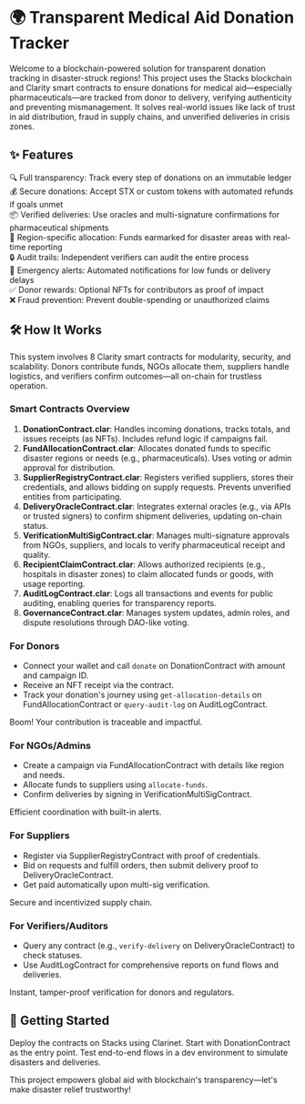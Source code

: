 # 🌍 Transparent Medical Aid Donation Tracker

Welcome to a blockchain-powered solution for transparent donation tracking in disaster-struck regions! This project uses the Stacks blockchain and Clarity smart contracts to ensure donations for medical aid—especially pharmaceuticals—are tracked from donor to delivery, verifying authenticity and preventing mismanagement. It solves real-world issues like lack of trust in aid distribution, fraud in supply chains, and unverified deliveries in crisis zones.

## ✨ Features

🔍 Full transparency: Track every step of donations on an immutable ledger  
💰 Secure donations: Accept STX or custom tokens with automated refunds if goals unmet  
📦 Verified deliveries: Use oracles and multi-signature confirmations for pharmaceutical shipments  
🏥 Region-specific allocation: Funds earmarked for disaster areas with real-time reporting  
🔒 Audit trails: Independent verifiers can audit the entire process  
🚨 Emergency alerts: Automated notifications for low funds or delivery delays  
✅ Donor rewards: Optional NFTs for contributors as proof of impact  
❌ Fraud prevention: Prevent double-spending or unauthorized claims

## 🛠 How It Works

This system involves 8 Clarity smart contracts for modularity, security, and scalability. Donors contribute funds, NGOs allocate them, suppliers handle logistics, and verifiers confirm outcomes—all on-chain for trustless operation.

### Smart Contracts Overview

1. **DonationContract.clar**: Handles incoming donations, tracks totals, and issues receipts (as NFTs). Includes refund logic if campaigns fail.  
2. **FundAllocationContract.clar**: Allocates donated funds to specific disaster regions or needs (e.g., pharmaceuticals). Uses voting or admin approval for distribution.  
3. **SupplierRegistryContract.clar**: Registers verified suppliers, stores their credentials, and allows bidding on supply requests. Prevents unverified entities from participating.  
4. **DeliveryOracleContract.clar**: Integrates external oracles (e.g., via APIs or trusted signers) to confirm shipment deliveries, updating on-chain status.  
5. **VerificationMultiSigContract.clar**: Manages multi-signature approvals from NGOs, suppliers, and locals to verify pharmaceutical receipt and quality.  
6. **RecipientClaimContract.clar**: Allows authorized recipients (e.g., hospitals in disaster zones) to claim allocated funds or goods, with usage reporting.  
7. **AuditLogContract.clar**: Logs all transactions and events for public auditing, enabling queries for transparency reports.  
8. **GovernanceContract.clar**: Manages system updates, admin roles, and dispute resolutions through DAO-like voting.

### For Donors

- Connect your wallet and call `donate` on DonationContract with amount and campaign ID.  
- Receive an NFT receipt via the contract.  
- Track your donation's journey using `get-allocation-details` on FundAllocationContract or `query-audit-log` on AuditLogContract.  

Boom! Your contribution is traceable and impactful.

### For NGOs/Admins

- Create a campaign via FundAllocationContract with details like region and needs.  
- Allocate funds to suppliers using `allocate-funds`.  
- Confirm deliveries by signing in VerificationMultiSigContract.  

Efficient coordination with built-in alerts.

### For Suppliers

- Register via SupplierRegistryContract with proof of credentials.  
- Bid on requests and fulfill orders, then submit delivery proof to DeliveryOracleContract.  
- Get paid automatically upon multi-sig verification.  

Secure and incentivized supply chain.

### For Verifiers/Auditors

- Query any contract (e.g., `verify-delivery` on DeliveryOracleContract) to check statuses.  
- Use AuditLogContract for comprehensive reports on fund flows and deliveries.  

Instant, tamper-proof verification for donors and regulators.

## 🚀 Getting Started

Deploy the contracts on Stacks using Clarinet. Start with DonationContract as the entry point. Test end-to-end flows in a dev environment to simulate disasters and deliveries.

This project empowers global aid with blockchain's transparency—let's make disaster relief trustworthy!